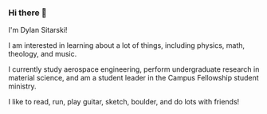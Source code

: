 ### Hi there 👋

I'm Dylan Sitarski!

I am interested in learning about a lot of things, including physics, math, theology, and music.

I currently study aerospace engineering, perform undergraduate research in material science, and am a student leader in the Campus Fellowship student ministry.

I like to read, run, play guitar, sketch, boulder, and do lots with friends!

<!--
**DylanS719/DylanS719** is a ✨ _special_ ✨ repository because its `README.md` (this file) appears on your GitHub profile.

Here are some ideas to get you started:

- 🔭 I’m currently working on ...
- 🌱 I’m currently learning ...
- 👯 I’m looking to collaborate on ...
- 🤔 I’m looking for help with ...
- 💬 Ask me about ...
- 📫 How to reach me: ...
- 😄 Pronouns: ...
- ⚡ Fun fact: ...
-->
